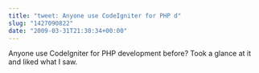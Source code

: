 ```yaml
---
title: "tweet: Anyone use CodeIgniter for PHP d"
slug: "1427090822"
date: "2009-03-31T21:30:34+00:00"
---
```

Anyone use CodeIgniter for PHP development before?  Took a glance at it and liked what I saw.